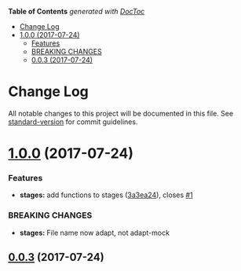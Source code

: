 <!-- START doctoc generated TOC please keep comment here to allow auto update -->
<!-- DON'T EDIT THIS SECTION, INSTEAD RE-RUN doctoc TO UPDATE -->
**Table of Contents**  *generated with [DocToc](https://github.com/thlorenz/doctoc)*

- [Change Log](#change-log)
- [1.0.0 (2017-07-24)](#100-2017-07-24)
    - [Features](#features)
    - [BREAKING CHANGES](#breaking-changes)
  - [0.0.3 (2017-07-24)](#003-2017-07-24)

<!-- END doctoc generated TOC please keep comment here to allow auto update -->

# Change Log

All notable changes to this project will be documented in this file. See [standard-version](https://github.com/conventional-changelog/standard-version) for commit guidelines.

<a name="1.0.0"></a>
# [1.0.0](https://github.com/eknowles/adapt-mock/compare/v0.0.3...v1.0.0) (2017-07-24)


### Features

* **stages:** add functions to stages ([3a3ea24](https://github.com/eknowles/adapt-mock/commit/3a3ea24)), closes [#1](https://github.com/eknowles/adapt-mock/issues/1)


### BREAKING CHANGES

* **stages:** File name now adapt, not adapt-mock



<a name="0.0.3"></a>
## [0.0.3](https://github.com/eknowles/adapt-mock/compare/v0.0.2...v0.0.3) (2017-07-24)
